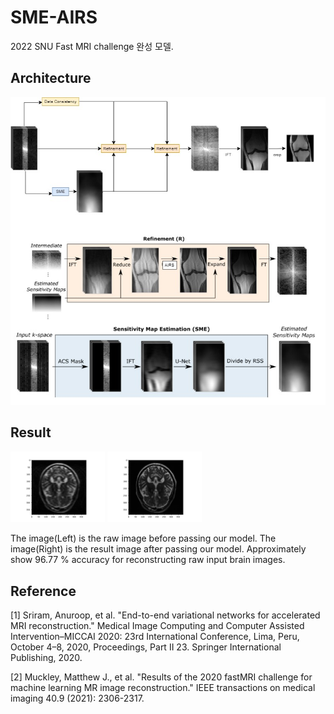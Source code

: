 # SME-AIRS
2022 SNU Fast MRI challenge 완성 모델. 


## Architecture
<img src= "https://github.com/espanic/SME-AIRS/blob/main/architecture.jpg">

## Result
<p float="left">
  <img src="./input.png" width="30%" />

  <img src="./recon.png" width="30%" /> 

</p>

The image(Left) is the raw image before passing our model. The image(Right) is the result image after passing our model. Approximately show 96.77 % accuracy for reconstructing raw input brain images. 
## Reference 
[1] Sriram, Anuroop, et al. "End-to-end variational networks for accelerated MRI reconstruction." Medical Image Computing and Computer Assisted Intervention–MICCAI 2020: 23rd International Conference, Lima, Peru, October 4–8, 2020, Proceedings, Part II 23. Springer International Publishing, 2020.

[2] Muckley, Matthew J., et al. "Results of the 2020 fastMRI challenge for machine learning MR image reconstruction." IEEE transactions on medical imaging 40.9 (2021): 2306-2317.
